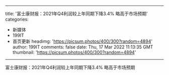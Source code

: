 
---
title: '富士康财报：2021年Q4利润较上年同期下降3.4% 略高于市场预期'
categories: 
 - 新媒体
 - 199IT
 - 首页更新
headimg: 'https://picsum.photos/400/300?random=4894'
author: 199IT
comments: false
date: Thu, 17 Mar 2022 11:13:35 GMT
thumbnail: 'https://picsum.photos/400/300?random=4894'
---

<div>   
富士康财报：2021年Q4利润较上年同期下降3.4% 略高于市场预期  
</div>
            